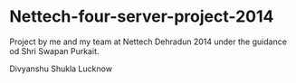 # Nettech-four-server-project-2014
Project by me and my team at Nettech Dehradun 2014 under the guidance od Shri Swapan Purkait.

Divyanshu Shukla
Lucknow
